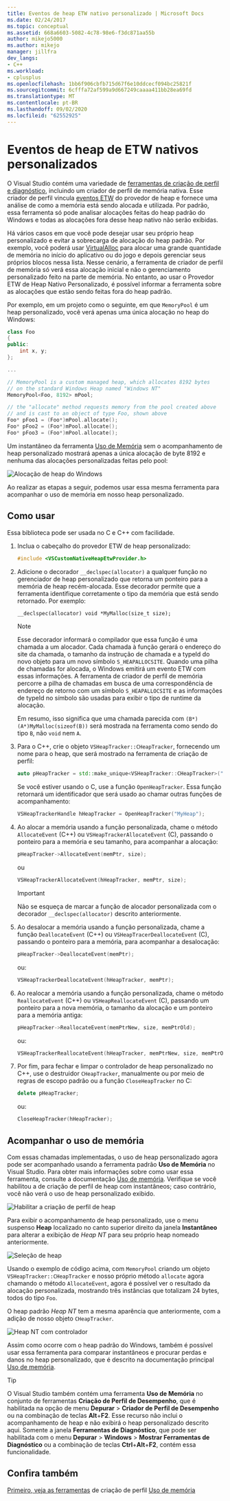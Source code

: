```yaml
---
title: Eventos de heap ETW nativo personalizado | Microsoft Docs
ms.date: 02/24/2017
ms.topic: conceptual
ms.assetid: 668a6603-5082-4c78-98e6-f3dc871aa55b
author: mikejo5000
ms.author: mikejo
manager: jillfra
dev_langs:
- C++
ms.workload:
- cplusplus
ms.openlocfilehash: 1bb6f906cbfb715d67f6e10ddcecf094bc25821f
ms.sourcegitcommit: 6cfffa72af599a9d667249caaaa411bb28ea69fd
ms.translationtype: MT
ms.contentlocale: pt-BR
ms.lasthandoff: 09/02/2020
ms.locfileid: "62552925"
---
```

# <a name="custom-native-etw-heap-events"></a>Eventos de heap de ETW nativos personalizados

O Visual Studio contém uma variedade de [ferramentas de criação de perfil e diagnóstico](../profiling/profiling-feature-tour.md), incluindo um criador de perfil de memória nativa.  Esse criador de perfil vincula [eventos ETW](/windows-hardware/drivers/devtest/event-tracing-for-windows--etw-) do provedor de heap e fornece uma análise de como a memória está sendo alocada e utilizada.  Por padrão, essa ferramenta só pode analisar alocações feitas do heap padrão do Windows e todas as alocações fora desse heap nativo não serão exibidas.

Há vários casos em que você pode desejar usar seu próprio heap personalizado e evitar a sobrecarga de alocação do heap padrão.  Por exemplo, você poderá usar [VirtualAlloc](/windows/desktop/api/memoryapi/nf-memoryapi-virtualalloc) para alocar uma grande quantidade de memória no início do aplicativo ou do jogo e depois gerenciar seus próprios blocos nessa lista.  Nesse cenário, a ferramenta de criador de perfil de memória só verá essa alocação inicial e não o gerenciamento personalizado feito na parte de memória.  No entanto, ao usar o Provedor ETW de Heap Nativo Personalizado, é possível informar a ferramenta sobre as alocações que estão sendo feitas fora do heap padrão.

Por exemplo, em um projeto como o seguinte, em que `MemoryPool` é um heap personalizado, você verá apenas uma única alocação no heap do Windows:

```cpp
class Foo
{
public:
    int x, y;
};

...

// MemoryPool is a custom managed heap, which allocates 8192 bytes
// on the standard Windows Heap named "Windows NT"
MemoryPool<Foo, 8192> mPool;

// the "allocate" method requests memory from the pool created above
// and is cast to an object of type Foo, shown above
Foo* pFoo1 = (Foo*)mPool.allocate();
Foo* pFoo2 = (Foo*)mPool.allocate();
Foo* pFoo3 = (Foo*)mPool.allocate();
```

Um instantâneo da ferramenta [Uso de Memória](../profiling/memory-usage.md) sem o acompanhamento de heap personalizado mostrará apenas a única alocação de byte 8192 e nenhuma das alocações personalizadas feitas pelo pool:

![Alocação de heap do Windows](media/heap-example-windows-heap.png)

Ao realizar as etapas a seguir, podemos usar essa mesma ferramenta para acompanhar o uso de memória em nosso heap personalizado.

## <a name="how-to-use"></a>Como usar

Essa biblioteca pode ser usada no C e C++ com facilidade.

1. Inclua o cabeçalho do provedor ETW de heap personalizado:

   ```cpp
   #include <VSCustomNativeHeapEtwProvider.h>
   ```

1. Adicione o decorador `__declspec(allocator)` a qualquer função no gerenciador de heap personalizado que retorna um ponteiro para a memória de heap recém-alocada.  Esse decorador permite que a ferramenta identifique corretamente o tipo da memória que está sendo retornado.  Por exemplo:

   ```cpp
   __declspec(allocator) void *MyMalloc(size_t size);
   ```

   > [!NOTE]
   > Esse decorador informará o compilador que essa função é uma chamada a um alocador.  Cada chamada à função gerará o endereço do site da chamada, o tamanho da instrução de chamada e a typeId do novo objeto para um novo símbolo `S_HEAPALLOCSITE`.  Quando uma pilha de chamadas for alocada, o Windows emitirá um evento ETW com essas informações.  A ferramenta de criador de perfil de memória percorre a pilha de chamadas em busca de uma correspondência de endereço de retorno com um símbolo `S_HEAPALLOCSITE` e as informações de typeId no símbolo são usadas para exibir o tipo de runtime da alocação.
   >
   > Em resumo, isso significa que uma chamada parecida com `(B*)(A*)MyMalloc(sizeof(B))` será mostrada na ferramenta como sendo do tipo `B`, não `void` nem `A`.

1. Para o C++, crie o objeto `VSHeapTracker::CHeapTracker`, fornecendo um nome para o heap, que será mostrado na ferramenta de criação de perfil:

   ```cpp
   auto pHeapTracker = std::make_unique<VSHeapTracker::CHeapTracker>("MyCustomHeap");
   ```

   Se você estiver usando o C, use a função `OpenHeapTracker`.  Essa função retornará um identificador que será usado ao chamar outras funções de acompanhamento:

   ```C
   VSHeapTrackerHandle hHeapTracker = OpenHeapTracker("MyHeap");
   ```

1. Ao alocar a memória usando a função personalizada, chame o método `AllocateEvent` (C++) ou `VSHeapTrackerAllocateEvent` (C), passando o ponteiro para a memória e seu tamanho, para acompanhar a alocação:

   ```cpp
   pHeapTracker->AllocateEvent(memPtr, size);
   ```

   ou

   ```C
   VSHeapTrackerAllocateEvent(hHeapTracker, memPtr, size);
   ```

   > [!IMPORTANT]
   > Não se esqueça de marcar a função de alocador personalizada com o decorador `__declspec(allocator)` descrito anteriormente.

1. Ao desalocar a memória usando a função personalizada, chame a função `DeallocateEvent` (C++) ou `VSHeapTracerDeallocateEvent` (C), passando o ponteiro para a memória, para acompanhar a desalocação:

   ```cpp
   pHeapTracker->DeallocateEvent(memPtr);
   ```

   ou:

   ```C
   VSHeapTrackerDeallocateEvent(hHeapTracker, memPtr);
   ```

1. Ao realocar a memória usando a função personalizada, chame o método `ReallocateEvent` (C++) ou `VSHeapReallocateEvent` (C), passando um ponteiro para a nova memória, o tamanho da alocação e um ponteiro para a memória antiga:

   ```cpp
   pHeapTracker->ReallocateEvent(memPtrNew, size, memPtrOld);
   ```

   ou:

   ```C
   VSHeapTrackerReallocateEvent(hHeapTracker, memPtrNew, size, memPtrOld);
   ```

1. Por fim, para fechar e limpar o controlador de heap personalizado no C++, use o destruidor `CHeapTracker`, manualmente ou por meio de regras de escopo padrão ou a função `CloseHeapTracker` no C:

   ```cpp
   delete pHeapTracker;
   ```

   ou:

   ```C
   CloseHeapTracker(hHeapTracker);
   ```

## <a name="track-memory-usage"></a>Acompanhar o uso de memória
Com essas chamadas implementadas, o uso de heap personalizado agora pode ser acompanhado usando a ferramenta padrão **Uso de Memória** no Visual Studio.  Para obter mais informações sobre como usar essa ferramenta, consulte a documentação [Uso de memória](../profiling/memory-usage.md). Verifique se você habilitou a de criação de perfil de heap com instantâneos; caso contrário, você não verá o uso de heap personalizado exibido.

![Habilitar a criação de perfil de heap](media/heap-enable-heap.png)

Para exibir o acompanhamento de heap personalizado, use o menu suspenso **Heap** localizado no canto superior direito da janela **Instantâneo** para alterar a exibição de *Heap NT* para seu próprio heap nomeado anteriormente.

![Seleção de heap](media/heap-example-custom-heap.png)

Usando o exemplo de código acima, com `MemoryPool` criando um objeto `VSHeapTracker::CHeapTracker` e nosso próprio método `allocate` agora chamando o método `AllocateEvent`, agora é possível ver o resultado da alocação personalizada, mostrando três instâncias que totalizam 24 bytes, todos do tipo `Foo`.

O heap padrão *Heap NT* tem a mesma aparência que anteriormente, com a adição de nosso objeto `CHeapTracker`.

![Heap NT com controlador](media/heap-example-windows-heap.png)

Assim como ocorre com o heap padrão do Windows, também é possível usar essa ferramenta para comparar instantâneos e procurar perdas e danos no heap personalizado, que é descrito na documentação principal [Uso de memória](../profiling/memory-usage.md).

> [!TIP]
> O Visual Studio também contém uma ferramenta **Uso de Memória** no conjunto de ferramentas **Criação de Perfil de Desempenho**, que é habilitada na opção de menu **Depurar** > **Criador de Perfil de Desempenho** ou na combinação de teclas **Alt**+**F2**.  Esse recurso não inclui o acompanhamento de heap e não exibirá o heap personalizado descrito aqui.  Somente a janela **Ferramentas de Diagnóstico**, que pode ser habilitada com o menu **Depurar** > **Windows** > **Mostrar Ferramentas de Diagnóstico** ou a combinação de teclas **Ctrl**+**Alt**+**F2**, contém essa funcionalidade.

## <a name="see-also"></a>Confira também
[Primeiro, veja as ferramentas](../profiling/profiling-feature-tour.md) 
 de criação de perfil [Uso de memória](../profiling/memory-usage.md)
